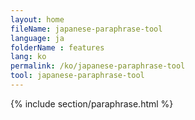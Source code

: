 ```yaml
---
layout: home
fileName: japanese-paraphrase-tool
language: ja
folderName : features
lang: ko
permalink: /ko/japanese-paraphrase-tool
tool: japanese-paraphrase-tool
---
```

{% include section/paraphrase.html %}